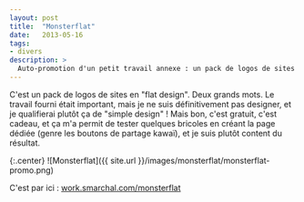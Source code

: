 ```yaml
---
layout: post
title:  "Monsterflat"
date:   2013-05-16
tags:
- divers
description: >
  Auto-promotion d'un petit travail annexe : un pack de logos de sites en flat design.
---
```


C'est un pack de logos de sites en "flat design". Deux grands mots. Le travail fourni était important, mais je ne suis définitivement pas designer, et je qualifierai plutôt ça de "simple design" !
Mais bon, c'est gratuit, c'est cadeau, et ça m'a permit de tester quelques bricoles en créant la page dédiée (genre les boutons de partage kawaï), et je suis plutôt content du résultat.

{:.center}
![Monsterflat]({{ site.url }}/images/monsterflat/monsterflat-promo.png)

C'est par ici : [work.smarchal.com/monsterflat](http://work.smarchal.com/monsterflat/)